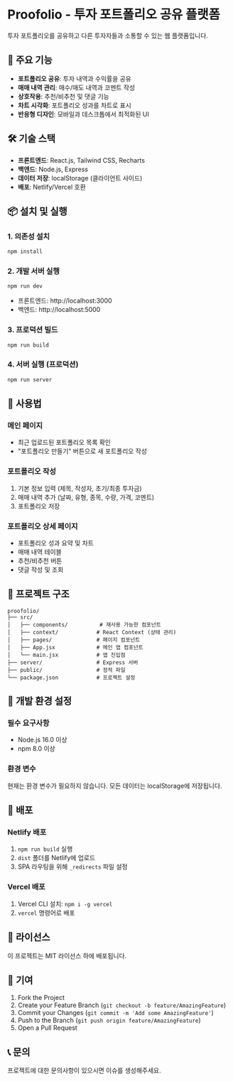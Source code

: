 # Proofolio - 투자 포트폴리오 공유 플랫폼

투자 포트폴리오를 공유하고 다른 투자자들과 소통할 수 있는 웹 플랫폼입니다.

## 🚀 주요 기능

- **포트폴리오 공유**: 투자 내역과 수익률을 공유
- **매매 내역 관리**: 매수/매도 내역과 코멘트 작성
- **상호작용**: 추천/비추천 및 댓글 기능
- **차트 시각화**: 포트폴리오 성과를 차트로 표시
- **반응형 디자인**: 모바일과 데스크톱에서 최적화된 UI

## 🛠 기술 스택

- **프론트엔드**: React.js, Tailwind CSS, Recharts
- **백엔드**: Node.js, Express
- **데이터 저장**: localStorage (클라이언트 사이드)
- **배포**: Netlify/Vercel 호환

## 📦 설치 및 실행

### 1. 의존성 설치
```bash
npm install
```

### 2. 개발 서버 실행
```bash
npm run dev
```
- 프론트엔드: http://localhost:3000
- 백엔드: http://localhost:5000

### 3. 프로덕션 빌드
```bash
npm run build
```

### 4. 서버 실행 (프로덕션)
```bash
npm run server
```

## 🎯 사용법

### 메인 페이지
- 최근 업로드된 포트폴리오 목록 확인
- "포트폴리오 만들기" 버튼으로 새 포트폴리오 작성

### 포트폴리오 작성
1. 기본 정보 입력 (제목, 작성자, 초기/최종 투자금)
2. 매매 내역 추가 (날짜, 유형, 종목, 수량, 가격, 코멘트)
3. 포트폴리오 저장

### 포트폴리오 상세 페이지
- 포트폴리오 성과 요약 및 차트
- 매매 내역 테이블
- 추천/비추천 버튼
- 댓글 작성 및 조회

## 📁 프로젝트 구조

```
proofolio/
├── src/
│   ├── components/          # 재사용 가능한 컴포넌트
│   ├── context/            # React Context (상태 관리)
│   ├── pages/              # 페이지 컴포넌트
│   ├── App.jsx             # 메인 앱 컴포넌트
│   └── main.jsx            # 앱 진입점
├── server/                 # Express 서버
├── public/                 # 정적 파일
└── package.json            # 프로젝트 설정
```

## 🔧 개발 환경 설정

### 필수 요구사항
- Node.js 16.0 이상
- npm 8.0 이상

### 환경 변수
현재는 환경 변수가 필요하지 않습니다. 모든 데이터는 localStorage에 저장됩니다.

## 🚀 배포

### Netlify 배포
1. `npm run build` 실행
2. `dist` 폴더를 Netlify에 업로드
3. SPA 라우팅을 위해 `_redirects` 파일 설정

### Vercel 배포
1. Vercel CLI 설치: `npm i -g vercel`
2. `vercel` 명령어로 배포

## 📝 라이선스

이 프로젝트는 MIT 라이선스 하에 배포됩니다.

## 🤝 기여

1. Fork the Project
2. Create your Feature Branch (`git checkout -b feature/AmazingFeature`)
3. Commit your Changes (`git commit -m 'Add some AmazingFeature'`)
4. Push to the Branch (`git push origin feature/AmazingFeature`)
5. Open a Pull Request

## 📞 문의

프로젝트에 대한 문의사항이 있으시면 이슈를 생성해주세요.


